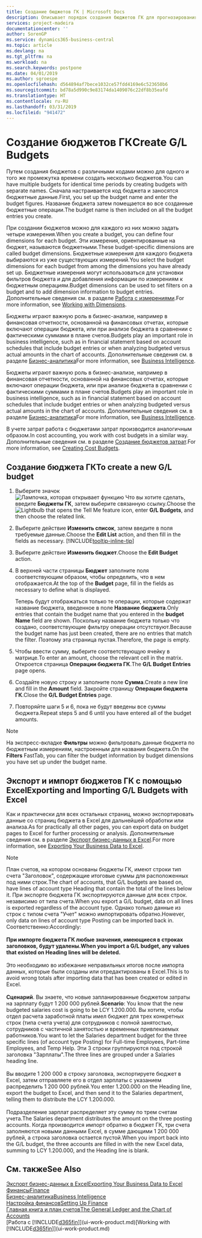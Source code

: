 ```yaml
---
title: Создание бюджетов ГК | Microsoft Docs
description: Описывает порядок создания бюджетов ГК для прогнозирования различных финансовых действий и назначения измерений для целей бизнес-анализа.
services: project-madeira
documentationcenter: ''
author: SorenGP
ms.service: dynamics365-business-central
ms.topic: article
ms.devlang: na
ms.tgt_pltfrm: na
ms.workload: na
ms.search.keywords: postpone
ms.date: 04/01/2019
ms.author: sgroespe
ms.openlocfilehash: d564894af7bece1032ce57fdd4169e6c523650b6
ms.sourcegitcommit: bd78a5d990c9e83174da1409076c22df8b35eafd
ms.translationtype: HT
ms.contentlocale: ru-RU
ms.lasthandoff: 03/31/2019
ms.locfileid: "941472"
---
```

# <a name="create-gl-budgets"></a><span data-ttu-id="05cf3-103">Создание бюджетов ГК</span><span class="sxs-lookup"><span data-stu-id="05cf3-103">Create G/L Budgets</span></span>
<span data-ttu-id="05cf3-104">Путем создания бюджетов с различными кодами можно для одного и того же промежутка времени создать несколько бюджетов.</span><span class="sxs-lookup"><span data-stu-id="05cf3-104">You can have multiple budgets for identical time periods by creating budgets with separate names.</span></span> <span data-ttu-id="05cf3-105">Сначала настраивается код бюджета и заносятся бюджетные данные.</span><span class="sxs-lookup"><span data-stu-id="05cf3-105">First, you set up the budget name and enter the budget figures.</span></span> <span data-ttu-id="05cf3-106">Название бюджета затем помещается во все созданные бюджетные операции.</span><span class="sxs-lookup"><span data-stu-id="05cf3-106">The budget name is then included on all the budget entries you create.</span></span>  

 <span data-ttu-id="05cf3-107">При создании бюджетов можно для каждого из них можно задать четыре измерения.</span><span class="sxs-lookup"><span data-stu-id="05cf3-107">When you create a budget, you can define four dimensions for each budget.</span></span> <span data-ttu-id="05cf3-108">Эти измерения, ориентированные на бюджет, называются бюджетными.</span><span class="sxs-lookup"><span data-stu-id="05cf3-108">These budget-specific dimensions are called budget dimensions.</span></span> <span data-ttu-id="05cf3-109">Бюджетные измерения для каждого бюджета выбираются из уже существующих измерений.</span><span class="sxs-lookup"><span data-stu-id="05cf3-109">You select the budget dimensions for each budget from among the dimensions you have already set up.</span></span> <span data-ttu-id="05cf3-110">Бюджетные измерения могут использоваться для установки фильтров бюджета и для добавления информации по измерениям к бюджетным операциям.</span><span class="sxs-lookup"><span data-stu-id="05cf3-110">Budget dimensions can be used to set filters on a budget and to add dimension information to budget entries.</span></span> <span data-ttu-id="05cf3-111">Дополнительные сведения см. в разделе [Работа с измерениями](finance-dimensions.md).</span><span class="sxs-lookup"><span data-stu-id="05cf3-111">For more information, see [Working with Dimensions](finance-dimensions.md).</span></span>

 <span data-ttu-id="05cf3-112">Бюджеты играют важную роль в бизнес-анализе, например в финансовая отчетности, основанной на финансовых отчетах, которые включают операции бюджета, или при анализе бюджета в сравнении с фактическими суммами в плане счетов.</span><span class="sxs-lookup"><span data-stu-id="05cf3-112">Budgets play an important role in business intelligence, such as in financial statement based on account schedules that include budget entries or when analyzing budgeted versus actual amounts in the chart of accounts.</span></span> <span data-ttu-id="05cf3-113">Дополнительные сведения см. в разделе [Бизнес-аналитика](bi.md)</span><span class="sxs-lookup"><span data-stu-id="05cf3-113">For more information, see [Business Intelligence](bi.md).</span></span>

 <span data-ttu-id="05cf3-114">Бюджеты играют важную роль в бизнес-анализе, например в финансовая отчетности, основанной на финансовых отчетах, которые включают операции бюджета, или при анализе бюджета в сравнении с фактическими суммами в плане счетов.</span><span class="sxs-lookup"><span data-stu-id="05cf3-114">Budgets play an important role in business intelligence, such as in financial statement based on account schedules that include budget entries or when analyzing budgeted versus actual amounts in the chart of accounts.</span></span> <span data-ttu-id="05cf3-115">Дополнительные сведения см. в разделе [Бизнес-аналитика](bi.md)</span><span class="sxs-lookup"><span data-stu-id="05cf3-115">For more information, see [Business Intelligence](bi.md).</span></span>

<span data-ttu-id="05cf3-116">В учете затрат работа с бюджетами затрат производится аналогичным образом.</span><span class="sxs-lookup"><span data-stu-id="05cf3-116">In cost accounting, you work with cost budgets in a similar way.</span></span> <span data-ttu-id="05cf3-117">Дополнительные сведения см. в разделе [Создание бюджетов затрат](finance-create-cost-budgets.md).</span><span class="sxs-lookup"><span data-stu-id="05cf3-117">For more information, see [Creating Cost Budgets](finance-create-cost-budgets.md).</span></span>    

## <a name="to-create-a-new-gl-budget"></a><span data-ttu-id="05cf3-118">Создание бюджета ГК</span><span class="sxs-lookup"><span data-stu-id="05cf3-118">To create a new G/L budget</span></span>  
1. <span data-ttu-id="05cf3-119">Выберите значок ![Лампочка, которая открывает функцию Что вы хотите сделать](media/ui-search/search_small.png "Что вы хотите сделать"), введите **Бюджеты ГК**, затем выберите связанную ссылку.</span><span class="sxs-lookup"><span data-stu-id="05cf3-119">Choose the ![Lightbulb that opens the Tell Me feature](media/ui-search/search_small.png "Tell me what you want to do") icon, enter **G/L Budgets**, and then choose the related link.</span></span>  
2. <span data-ttu-id="05cf3-120">Выберите действие **Изменить список**, затем введите в поля требуемые данные.</span><span class="sxs-lookup"><span data-stu-id="05cf3-120">Choose the **Edit List** action, and then fill in the fields as necessary.</span></span> [!INCLUDE[tooltip-inline-tip](includes/tooltip-inline-tip_md.md)]  
3. <span data-ttu-id="05cf3-121">Выберите действие **Изменить бюджет**.</span><span class="sxs-lookup"><span data-stu-id="05cf3-121">Choose the **Edit Budget** action.</span></span>
4. <span data-ttu-id="05cf3-122">В верхней части страницы **Бюджет** заполните поля соответствующим образом, чтобы определить, что в нем отображается.</span><span class="sxs-lookup"><span data-stu-id="05cf3-122">At the top of the **Budget** page, fill in the fields as necessary to define what is displayed.</span></span>  

    <span data-ttu-id="05cf3-123">Теперь будут отображаться только те операции, которые содержат название бюджета, введенное в поле **Название бюджета**.</span><span class="sxs-lookup"><span data-stu-id="05cf3-123">Only entries that contain the budget name that you entered in the **budget Name** field are shown.</span></span> <span data-ttu-id="05cf3-124">Поскольку название бюджета только что создано, соответствующие фильтру операции отсутствуют.</span><span class="sxs-lookup"><span data-stu-id="05cf3-124">Because the budget name has just been created, there are no entries that match the filter.</span></span> <span data-ttu-id="05cf3-125">Поэтому эта страница пустая.</span><span class="sxs-lookup"><span data-stu-id="05cf3-125">Therefore, the page is empty.</span></span>  
5. <span data-ttu-id="05cf3-126">Чтобы ввести сумму, выберите соответствующую ячейку в матрице.</span><span class="sxs-lookup"><span data-stu-id="05cf3-126">To enter an amount, choose the relevant cell in the matrix.</span></span> <span data-ttu-id="05cf3-127">Откроется страница **Операции бюджета ГК**.</span><span class="sxs-lookup"><span data-stu-id="05cf3-127">The **G/L Budget Entries** page opens.</span></span>  
6. <span data-ttu-id="05cf3-128">Создайте новую строку и заполните поле **Сумма**.</span><span class="sxs-lookup"><span data-stu-id="05cf3-128">Create a new line and fill in the **Amount** field.</span></span> <span data-ttu-id="05cf3-129">Закройте страницу **Операции бюджета ГК**.</span><span class="sxs-lookup"><span data-stu-id="05cf3-129">Close the **G/L Budget Entries** page.</span></span>  
7. <span data-ttu-id="05cf3-130">Повторяйте шаги 5 и 6, пока не будут введены все суммы бюджета.</span><span class="sxs-lookup"><span data-stu-id="05cf3-130">Repeat steps 5 and 6 until you have entered all of the budget amounts.</span></span>  

> [!NOTE]  
>  <span data-ttu-id="05cf3-131">На экспресс-вкладке **Фильтры** можно фильтровать данные бюджета по бюджетным измерениям, настроенным для названия бюджета.</span><span class="sxs-lookup"><span data-stu-id="05cf3-131">On the **Filters** FastTab, you can filter the budget information by budget dimensions you have set up under the budget name.</span></span>

## <a name="exporting-and-importing-gl-budgets-with-excel"></a><span data-ttu-id="05cf3-132">Экспорт и импорт бюджетов ГК с помощью Excel</span><span class="sxs-lookup"><span data-stu-id="05cf3-132">Exporting and Importing G/L Budgets with Excel</span></span>
<span data-ttu-id="05cf3-133">Как и практически для всех остальных страниц, можно экспортировать данные со страниц бюджета в Excel для дальнейшей обработки или анализа.</span><span class="sxs-lookup"><span data-stu-id="05cf3-133">As for practically all other pages, you can export data on budget pages to Excel for further processing or analysis.</span></span> <span data-ttu-id="05cf3-134">Дополнительные сведения см. в разделе [Экспорт бизнес-данных в Excel](about-export-data.md).</span><span class="sxs-lookup"><span data-stu-id="05cf3-134">For more information, see [Exporting Your Business Data to Excel](about-export-data.md).</span></span>

> [!NOTE]
> <span data-ttu-id="05cf3-135">План счетов, на котором основаны бюджеты ГК, имеют строки тип счета "Заголовок", содержащие итоговые суммы для расположенных под ними строк.</span><span class="sxs-lookup"><span data-stu-id="05cf3-135">The chart of accounts, that G/L budgets are based on, have lines of account type Heading that contain the total of the lines below it.</span></span> <span data-ttu-id="05cf3-136">При экспорте бюджета ГК экспортируются данные для всех строк. независимо от типа счета.</span><span class="sxs-lookup"><span data-stu-id="05cf3-136">When you export a G/L budget, data on all lines is exported regardless of the account type.</span></span> <span data-ttu-id="05cf3-137">Однако только данные из строк с типом счета "Учет" можно импортировать обратно.</span><span class="sxs-lookup"><span data-stu-id="05cf3-137">However, only data on lines of account type Posting can be imported back in.</span></span> <span data-ttu-id="05cf3-138">Соответственно:</span><span class="sxs-lookup"><span data-stu-id="05cf3-138">Accordingly:</span></span> <br /><br /> <span data-ttu-id="05cf3-139">**При импорте бюджета ГК любые значения, имеющиеся в строках заголовков, будут удалены.**</span><span class="sxs-lookup"><span data-stu-id="05cf3-139">**When you import a G/L budget, any values that existed on Heading lines will be deleted.**</span></span> <br /><br /> <span data-ttu-id="05cf3-140">Это необходимо во избежание неправильных итогов после импорта данных, которые были созданы или отредактированы в Excel.</span><span class="sxs-lookup"><span data-stu-id="05cf3-140">This is to avoid wrong totals after importing data that has been created or edited in Excel.</span></span><br /><br /> <span data-ttu-id="05cf3-141">**Сценарий**. Вы знаете, что новые запланированные бюджетом затраты на зарплату будут 1 200 000 рублей.</span><span class="sxs-lookup"><span data-stu-id="05cf3-141">**Scenario**: You know that the new budgeted salaries cost is going to be LCY 1.200.000.</span></span> <span data-ttu-id="05cf3-142">Вы хотите, чтобы отдел расчета заработной платы имел бюджет для трех конкретных строк (типа счета учета) для сотрудников с полной занятостью, сотрудников с частичной занятостью и временных привлекаемых работников.</span><span class="sxs-lookup"><span data-stu-id="05cf3-142">You want to let the Salaries department budget for the three specific lines (of account type Posting) for Full-time Employees, Part-time Employees, and Temp Help.</span></span> <span data-ttu-id="05cf3-143">Эти 3 строки группируются под строкой заголовка "Зарплаты".</span><span class="sxs-lookup"><span data-stu-id="05cf3-143">The three lines are grouped under a Salaries heading line.</span></span><br /><br /><span data-ttu-id="05cf3-144">Вы вводите 1 200 000 в строку заголовка, экспортируете бюджет в Excel, затем отправляете его в отдел зарплаты с указанием распределить 1 200 000 рублей.</span><span class="sxs-lookup"><span data-stu-id="05cf3-144">You enter 1.200.000 on the Heading line, export the budget to Excel, and then send it to the Salaries department, telling them to distribute the LCY 1.200.000.</span></span><br /><br /> <span data-ttu-id="05cf3-145">Подразделение зарплат распределяет эту сумму по трем счетам учета.</span><span class="sxs-lookup"><span data-stu-id="05cf3-145">The Salaries department distributes the amount on the three posting accounts.</span></span> <span data-ttu-id="05cf3-146">Когда производится импорт обратно в бюджет ГК, три счета заполняются новыми данными Excel, в сумме дающими 1 200 000 рублей, а строка заголовка остается пустой.</span><span class="sxs-lookup"><span data-stu-id="05cf3-146">When you import back into the G/L budget, the three accounts are filled in with the new Excel data, summing to LCY 1.200.000, and the Heading line is blank.</span></span>

## <a name="see-also"></a><span data-ttu-id="05cf3-147">См. также</span><span class="sxs-lookup"><span data-stu-id="05cf3-147">See Also</span></span>
[<span data-ttu-id="05cf3-148">Экспорт бизнес-данных в Excel</span><span class="sxs-lookup"><span data-stu-id="05cf3-148">Exporting Your Business Data to Excel</span></span>](about-export-data.md)  
[<span data-ttu-id="05cf3-149">Финансы</span><span class="sxs-lookup"><span data-stu-id="05cf3-149">Finance</span></span>](finance.md)  
[<span data-ttu-id="05cf3-150">Бизнес-аналитика</span><span class="sxs-lookup"><span data-stu-id="05cf3-150">Business Intelligence</span></span>](bi.md)  
[<span data-ttu-id="05cf3-151">Настройка финансов</span><span class="sxs-lookup"><span data-stu-id="05cf3-151">Setting Up Finance</span></span>](finance-setup-finance.md)  
[<span data-ttu-id="05cf3-152">Главная книга и план счетов</span><span class="sxs-lookup"><span data-stu-id="05cf3-152">The General Ledger and the Chart of Accounts</span></span>](finance-general-ledger.md)  
<span data-ttu-id="05cf3-153">[Работа с [!INCLUDE[d365fin](includes/d365fin_md.md)]](ui-work-product.md)</span><span class="sxs-lookup"><span data-stu-id="05cf3-153">[Working with [!INCLUDE[d365fin](includes/d365fin_md.md)]](ui-work-product.md)</span></span>  
